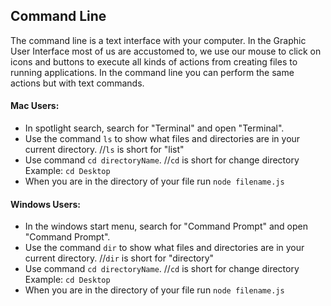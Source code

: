 ## Command Line
The command line is a text interface with your computer. In the Graphic User Interface most of us are accustomed to, we use our mouse to click on icons and buttons to execute all kinds of actions from creating files to running applications. In the command line you can perform the same actions but with text commands. 

#### Mac Users:
- In spotlight search, search for "Terminal" and open "Terminal". 
- Use the command `ls` to show what files and directories are in your current directory.  //`ls` is short for "list"
- Use command `cd directoryName`.  //`cd` is short for change directory  Example: `cd Desktop`
- When you are in the directory of your file run `node filename.js`

#### Windows Users:
- In the windows start menu, search for "Command Prompt" and open "Command Prompt". 
- Use the command `dir` to show what files and directories are in your current directory.  //`dir` is short for "directory"
- Use command `cd directoryName`.  //`cd` is short for change directory  Example: `cd Desktop`
- When you are in the directory of your file run `node filename.js`
